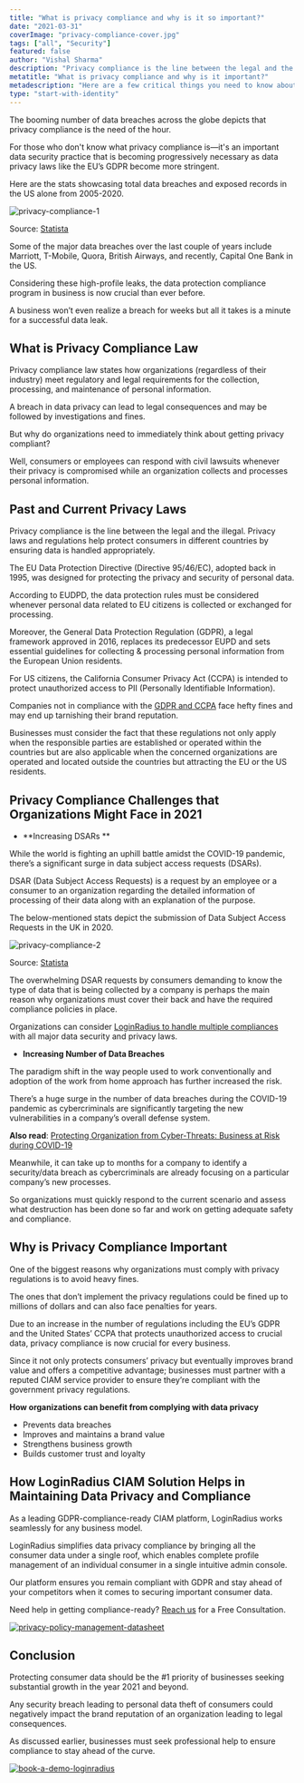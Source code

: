 ```yaml
---
title: "What is privacy compliance and why is it so important?"
date: "2021-03-31"
coverImage: "privacy-compliance-cover.jpg"
tags: ["all", "Security"]
featured: false
author: "Vishal Sharma"
description: "Privacy compliance is the line between the legal and the illegal. Such regulations help protect consumers in different countries by ensuring data is handled appropriately. Another reason why organizations must comply is to avoid heavy fines."
metatitle: "What is privacy compliance and why is it important?"
metadescription: "Here are a few critical things you need to know about privacy compliance and the importance of abiding by international standards for your enterprise."
type: "start-with-identity"
---
```


The booming number of data breaches across the globe depicts that privacy compliance is the need of the hour.

For those who don't know what privacy compliance is—it's an important data security practice that is becoming progressively necessary as data privacy laws like the EU’s GDPR become more stringent.

Here are the stats showcasing total data breaches and exposed records in the US alone from 2005-2020.

![privacy-compliance-1](privacy-compliance-1.png)

Source: [Statista](https://www.statista.com/statistics/273550/data-breaches-recorded-in-the-united-states-by-number-of-breaches-and-records-exposed/)

Some of the major data breaches over the last couple of years include Marriott, T-Mobile, Quora, British Airways, and recently, Capital One Bank in the US.

Considering these high-profile leaks, the data protection compliance program in business is now crucial than ever before.

A business won’t even realize a breach for weeks but all it takes is a minute for a successful data leak.

## What is Privacy Compliance Law

Privacy compliance law states how organizations (regardless of their industry) meet regulatory and legal requirements for the collection, processing, and maintenance of personal information.

A breach in data privacy can lead to legal consequences and may be followed by investigations and fines.

But why do organizations need to immediately think about getting privacy compliant?

Well, consumers or employees can respond with civil lawsuits whenever their privacy is compromised while an organization collects and processes personal information.

## Past and Current Privacy Laws

Privacy compliance is the line between the legal and the illegal. Privacy laws and regulations help protect consumers in different countries by ensuring data is handled appropriately.

The EU Data Protection Directive (Directive 95/46/EC), adopted back in 1995, was designed for protecting the privacy and security of personal data.

According to EUDPD, the data protection rules must be considered whenever personal data related to EU citizens is collected or exchanged for processing.

Moreover, the General Data Protection Regulation (GDPR), a legal framework approved in 2016, replaces its predecessor EUPD and sets essential guidelines for collecting & processing personal information from the European Union residents.

For US citizens, the California Consumer Privacy Act (CCPA) is intended to protect unauthorized access to PII (Personally Identifiable Information).

Companies not in compliance with the [GDPR and CCPA](https://www.loginradius.com/blog/start-with-identity/2019/09/ccpa-vs-gdpr-the-compliance-war/) face hefty fines and may end up tarnishing their brand reputation.

Businesses must consider the fact that these regulations not only apply when the responsible parties are established or operated within the countries but are also applicable when the concerned organizations are operated and located outside the countries but attracting the EU or the US residents.

## Privacy Compliance Challenges that Organizations Might Face in 2021

- **Increasing DSARs **

While the world is fighting an uphill battle amidst the COVID-19 pandemic, there’s a significant surge in data subject access requests (DSARs).

DSAR (Data Subject Access Requests) is a request by an employee or a consumer to an organization regarding the detailed information of processing of their data along with an explanation of the purpose.

The below-mentioned stats depict the submission of Data Subject Access Requests in the UK in 2020.

![privacy-compliance-2](privacy-compliance-2.png)

Source: [Statista](https://www.statista.com/statistics/1177143/submitters-of-data-subject-access-requests-uk/)

The overwhelming DSAR requests by consumers demanding to know the type of data that is being collected by a company is perhaps the main reason why organizations must cover their back and have the required compliance policies in place.

Organizations can consider [LoginRadius to handle multiple compliances](https://www.loginradius.com/compliances/) with all major data security and privacy laws.

- **Increasing Number of Data Breaches**

The paradigm shift in the way people used to work conventionally and adoption of the work from home approach has further increased the risk.

There’s a huge surge in the number of data breaches during the COVID-19 pandemic as cybercriminals are significantly targeting the new vulnerabilities in a company’s overall defense system.

**Also read**: [Protecting Organization from Cyber-Threats: Business at Risk during COVID-19](https://www.loginradius.com/blog/start-with-identity/2020/05/cyber-threats-business-risk-covid-19/)

Meanwhile, it can take up to months for a company to identify a security/data breach as cybercriminals are already focusing on a particular company’s new processes.

So organizations must quickly respond to the current scenario and assess what destruction has been done so far and work on getting adequate safety and compliance.

## Why is Privacy Compliance Important

One of the biggest reasons why organizations must comply with privacy regulations is to avoid heavy fines.

The ones that don’t implement the privacy regulations could be fined up to millions of dollars and can also face penalties for years.

Due to an increase in the number of regulations including the EU’s GDPR and the United States’ CCPA that protects unauthorized access to crucial data, privacy compliance is now crucial for every business.

Since it not only protects consumers’ privacy but eventually improves brand value and offers a competitive advantage; businesses must partner with a reputed CIAM service provider to ensure they’re compliant with the government privacy regulations.

**How organizations can benefit from complying with data privacy**

- Prevents data breaches
- Improves and maintains a brand value
- Strengthens business growth
- Builds customer trust and loyalty

## How LoginRadius CIAM Solution Helps in Maintaining Data Privacy and Compliance

As a leading GDPR-compliance-ready CIAM platform, LoginRadius works seamlessly for any business model.

LoginRadius simplifies data privacy compliance by bringing all the consumer data under a single roof, which enables complete profile management of an individual consumer in a single intuitive admin console.

Our platform ensures you remain compliant with GDPR and stay ahead of your competitors when it comes to securing important consumer data.

Need help in getting compliance-ready? [Reach us](https://www.loginradius.com/contact-sales/) for a Free Consultation.

[![privacy-policy-management-datasheet](privacy-policy-management-datasheet.png)](https://www.loginradius.com/resource/privacy-policy-management-datasheet)

## Conclusion

Protecting consumer data should be the #1 priority of businesses seeking substantial growth in the year 2021 and beyond.

Any security breach leading to personal data theft of consumers could negatively impact the brand reputation of an organization leading to legal consequences.

As discussed earlier, businesses must seek professional help to ensure compliance to stay ahead of the curve.

[![book-a-demo-loginradius](../assets/book-a-demo-loginradius.png)](https://www.loginradius.com/book-a-demo/)
